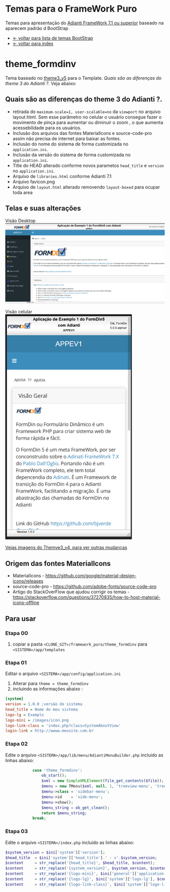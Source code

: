 # Temas para o FrameWork Puro
Temas para apresentação do [Adianti FrameWork 7.1 ou superior](https://www.adianti.com.br/) baseado na aparecem padrão d BootStrap

* [<- voltar para lista de temas BootStrap](../framework_puro.md)
* [<- voltar para index](../../README.md)


# theme_formdinv
Tema baseado no [theme3_v5](../bootstrap_theme3_v5.md) para o Template. *Quais são as diferenças do theme 3 do Adianti ?*. Veja abaixo:

## Quais são as diferenças do theme 3 do Adianti ?.
* retirada do `maximum-scale=1, user-scalable=no` da `viewport` no arquivo layout.html. Sem esse parâmetro no celular o usuário consegue fazer o movimento de pinça para aumentar ou diminuir o zoom , o que aumenta acessebilidade para os usuários.
* Inclusão dos arquivos das fontes MaterialIcons e source-code-pro assim não precisa de internet para baixar as fontes.
* Inclusão do nome do sistema de forma customizada no `application.ini`.
* Inclusão da versão do sistema de forma customizada no `application.ini`.
* Title do HEAD alterado conforme novos parametos `head_title` e `version` no `application.ini`.
* Arquivo de `libraries.html` conforme Adianti 7.1
* Arquivo favicon.png
* Arquivo de `layout.html` alterado removendo `layout-boxed` para ocupar toda area


## Telas e suas alterações
Visão Desktop
![Theme_formdin](../img/theme_formdinv.png)

Visão celular
<br><img src="../img/theme_formdinv_celular.png" width="400" />

[Vejas imagens do Themve3_v4, para ver outras mudanças](bootstrap_theme3_v4.md#theme3_v4)

## Origem das fontes MaterialIcons
* MaterialIcons - https://github.com/google/material-design-icons/releases
* source-code-pro - https://github.com/adobe-fonts/source-code-pro
* Artigo do StackOverFlow que ajudou corrigir os temas - https://stackoverflow.com/questions/37270835/how-to-host-material-icons-offline


## Para usar 

### Etapa 00

1. copiar a pasta `<CLONE_GIT>/framework_puro/theme_formdinv` para `<SISTEMA>/app/templates`

### Etapa 01 
Editar o arquivo `<SISTEMA>/app/config/application.ini`

1. Alterar para `theme = theme_formdinv`
1. incluindo as informações abaixo : 
```ini
[system]
version = 1.0.0 ;versão do sistema
head_title = Nome do meu sistema
logo-lg = Exemplo
logo-mini = /images/icon.png
logo-link-class = 'index.php?class=SystemAboutView'
login-link = http://wwww.meusite.com.br
```
### Etapa 02
Edite o arquivo `<SISTEMA>/app/lib/menu/AdiantiMenuBuilder.php` incluido as linhas abaixo:
```php
            case 'theme_formdinv':
                ob_start();
                $xml = new SimpleXMLElement(file_get_contents($file));
                $menu = new TMenu($xml, null, 1, 'treeview-menu', 'treeview', '');
                $menu->class = 'sidebar-menu';
                $menu->id    = 'side-menu';
                $menu->show();
                $menu_string = ob_get_clean();
                return $menu_string;
            break;
```

### Etapa 03
Edite o arquivo `<SISTEMA>/index.php` incluido as linhas abaixo:
```php
$system_version = $ini['system']['version'];
$head_title  = $ini['system']['head_title'].' - v'.$system_version;
$content     = str_replace('{head_title}', $head_title, $content);
$content     = str_replace('{system_version}', $system_version, $content);
$content     = str_replace('{logo-mini}', $ini['general']['application'], $content);
$content     = str_replace('{logo-lg}', $ini['system']['logo-lg'], $content);
$content     = str_replace('{logo-link-class}', $ini['system']['logo-link-class'], $content);
```